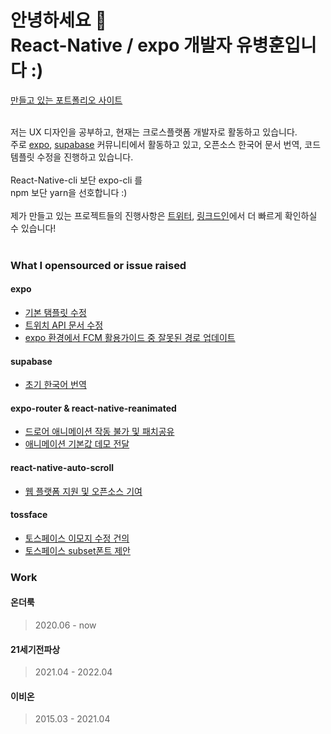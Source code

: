 <h1>안녕하세요 👋<br/> React-Native / expo 개발자 유병훈입니다 :)</h1>

[만들고 있는 포트폴리오 사이트](https://bhyoo99.me/)
<br/>
<br/>

저는 UX 디자인을 공부하고, 현재는 크로스플랫폼 개발자로 활동하고 있습니다.<br/>
주로 [expo](https://github.com/expo), [supabase](https://github.com/supabase) 커뮤니티에서 활동하고 있고, 오픈소스 한국어 문서 번역, 코드 템플릿 수정을 진행하고 있습니다.<br/>
<br/>
React-Native-cli 보단 expo-cli 를<br/>npm 보단 yarn을 선호합니다 :)
<br/>
<br/>
제가 만들고 있는 프로젝트들의 진행사항은 [트위터](https://twitter.com/bhyoo99), [링크드인](https://www.linkedin.com/in/bhyoo99)에서 더 빠르게 확인하실 수 있습니다!<br/>
<br/>

### What I opensourced or issue raised
#### expo
- [기본 탬플릿 수정](https://github.com/expo/expo/pull/22734)
- [트위치 API 문서 수정](https://github.com/expo/expo/pull/18387)
- [expo 환경에서 FCM 활용가이드 중 잘못된 경로 업데이트](https://github.com/itsramiel/FCM_Push_Notifications_Guide/pull/1)

#### supabase
- [초기 한국어 번역](https://github.com/supabase/supabase/pull/8992)

#### expo-router & react-native-reanimated
- [드로어 애니메이션 작동 불가 및 패치공유](https://github.com/expo/router/issues/718)
- [애니메이션 기본값 데모 전달](https://github.com/software-mansion/react-native-reanimated/pull/4665)

#### react-native-auto-scroll
- [웹 플랫폼 지원 및 오픈소스 기여](https://github.com/homielab/react-native-auto-scroll)

#### tossface
- [토스페이스 이모지 수정 건의](https://github.com/toss/tossface/issues/5)
- [토스페이스 subset폰트 제안](https://github.com/toss/tossface/issues/11)



### Work
#### 온더룩
> 2020.06 - now
#### 21세기전파상
>2021.04 - 2022.04
#### 이비온
> 2015.03 - 2021.04
